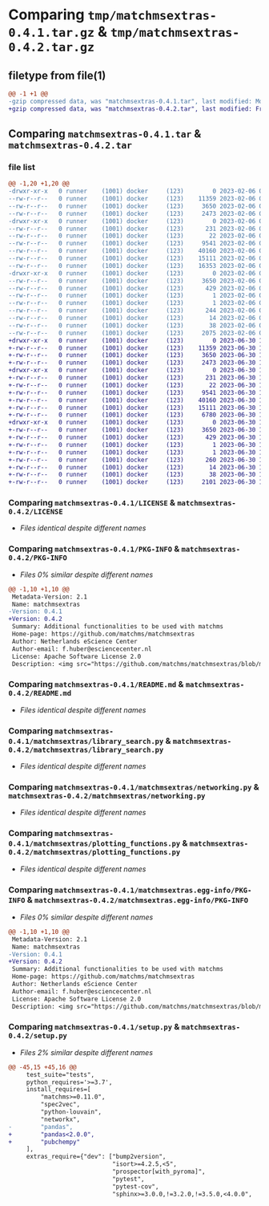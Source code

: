 # Comparing `tmp/matchmsextras-0.4.1.tar.gz` & `tmp/matchmsextras-0.4.2.tar.gz`

## filetype from file(1)

```diff
@@ -1 +1 @@
-gzip compressed data, was "matchmsextras-0.4.1.tar", last modified: Mon Feb  6 09:49:16 2023, max compression
+gzip compressed data, was "matchmsextras-0.4.2.tar", last modified: Fri Jun 30 13:57:17 2023, max compression
```

## Comparing `matchmsextras-0.4.1.tar` & `matchmsextras-0.4.2.tar`

### file list

```diff
@@ -1,20 +1,20 @@
-drwxr-xr-x   0 runner    (1001) docker     (123)        0 2023-02-06 09:49:16.216460 matchmsextras-0.4.1/
--rw-r--r--   0 runner    (1001) docker     (123)    11359 2023-02-06 09:49:05.000000 matchmsextras-0.4.1/LICENSE
--rw-r--r--   0 runner    (1001) docker     (123)     3650 2023-02-06 09:49:16.216460 matchmsextras-0.4.1/PKG-INFO
--rw-r--r--   0 runner    (1001) docker     (123)     2473 2023-02-06 09:49:05.000000 matchmsextras-0.4.1/README.md
-drwxr-xr-x   0 runner    (1001) docker     (123)        0 2023-02-06 09:49:16.216460 matchmsextras-0.4.1/matchmsextras/
--rw-r--r--   0 runner    (1001) docker     (123)      231 2023-02-06 09:49:05.000000 matchmsextras-0.4.1/matchmsextras/__init__.py
--rw-r--r--   0 runner    (1001) docker     (123)       22 2023-02-06 09:49:05.000000 matchmsextras-0.4.1/matchmsextras/__version__.py
--rw-r--r--   0 runner    (1001) docker     (123)     9541 2023-02-06 09:49:05.000000 matchmsextras-0.4.1/matchmsextras/library_search.py
--rw-r--r--   0 runner    (1001) docker     (123)    40160 2023-02-06 09:49:05.000000 matchmsextras-0.4.1/matchmsextras/networking.py
--rw-r--r--   0 runner    (1001) docker     (123)    15111 2023-02-06 09:49:05.000000 matchmsextras-0.4.1/matchmsextras/plotting_functions.py
--rw-r--r--   0 runner    (1001) docker     (123)    16353 2023-02-06 09:49:05.000000 matchmsextras-0.4.1/matchmsextras/pubchem_lookup.py
-drwxr-xr-x   0 runner    (1001) docker     (123)        0 2023-02-06 09:49:16.216460 matchmsextras-0.4.1/matchmsextras.egg-info/
--rw-r--r--   0 runner    (1001) docker     (123)     3650 2023-02-06 09:49:15.000000 matchmsextras-0.4.1/matchmsextras.egg-info/PKG-INFO
--rw-r--r--   0 runner    (1001) docker     (123)      429 2023-02-06 09:49:16.000000 matchmsextras-0.4.1/matchmsextras.egg-info/SOURCES.txt
--rw-r--r--   0 runner    (1001) docker     (123)        1 2023-02-06 09:49:15.000000 matchmsextras-0.4.1/matchmsextras.egg-info/dependency_links.txt
--rw-r--r--   0 runner    (1001) docker     (123)        1 2023-02-06 09:49:15.000000 matchmsextras-0.4.1/matchmsextras.egg-info/not-zip-safe
--rw-r--r--   0 runner    (1001) docker     (123)      244 2023-02-06 09:49:15.000000 matchmsextras-0.4.1/matchmsextras.egg-info/requires.txt
--rw-r--r--   0 runner    (1001) docker     (123)       14 2023-02-06 09:49:15.000000 matchmsextras-0.4.1/matchmsextras.egg-info/top_level.txt
--rw-r--r--   0 runner    (1001) docker     (123)       38 2023-02-06 09:49:16.216460 matchmsextras-0.4.1/setup.cfg
--rw-r--r--   0 runner    (1001) docker     (123)     2075 2023-02-06 09:49:05.000000 matchmsextras-0.4.1/setup.py
+drwxr-xr-x   0 runner    (1001) docker     (123)        0 2023-06-30 13:57:17.886443 matchmsextras-0.4.2/
+-rw-r--r--   0 runner    (1001) docker     (123)    11359 2023-06-30 13:57:05.000000 matchmsextras-0.4.2/LICENSE
+-rw-r--r--   0 runner    (1001) docker     (123)     3650 2023-06-30 13:57:17.886443 matchmsextras-0.4.2/PKG-INFO
+-rw-r--r--   0 runner    (1001) docker     (123)     2473 2023-06-30 13:57:05.000000 matchmsextras-0.4.2/README.md
+drwxr-xr-x   0 runner    (1001) docker     (123)        0 2023-06-30 13:57:17.886443 matchmsextras-0.4.2/matchmsextras/
+-rw-r--r--   0 runner    (1001) docker     (123)      231 2023-06-30 13:57:05.000000 matchmsextras-0.4.2/matchmsextras/__init__.py
+-rw-r--r--   0 runner    (1001) docker     (123)       22 2023-06-30 13:57:05.000000 matchmsextras-0.4.2/matchmsextras/__version__.py
+-rw-r--r--   0 runner    (1001) docker     (123)     9541 2023-06-30 13:57:05.000000 matchmsextras-0.4.2/matchmsextras/library_search.py
+-rw-r--r--   0 runner    (1001) docker     (123)    40160 2023-06-30 13:57:05.000000 matchmsextras-0.4.2/matchmsextras/networking.py
+-rw-r--r--   0 runner    (1001) docker     (123)    15111 2023-06-30 13:57:05.000000 matchmsextras-0.4.2/matchmsextras/plotting_functions.py
+-rw-r--r--   0 runner    (1001) docker     (123)     6780 2023-06-30 13:57:05.000000 matchmsextras-0.4.2/matchmsextras/pubchem_lookup.py
+drwxr-xr-x   0 runner    (1001) docker     (123)        0 2023-06-30 13:57:17.886443 matchmsextras-0.4.2/matchmsextras.egg-info/
+-rw-r--r--   0 runner    (1001) docker     (123)     3650 2023-06-30 13:57:17.000000 matchmsextras-0.4.2/matchmsextras.egg-info/PKG-INFO
+-rw-r--r--   0 runner    (1001) docker     (123)      429 2023-06-30 13:57:17.000000 matchmsextras-0.4.2/matchmsextras.egg-info/SOURCES.txt
+-rw-r--r--   0 runner    (1001) docker     (123)        1 2023-06-30 13:57:17.000000 matchmsextras-0.4.2/matchmsextras.egg-info/dependency_links.txt
+-rw-r--r--   0 runner    (1001) docker     (123)        1 2023-06-30 13:57:17.000000 matchmsextras-0.4.2/matchmsextras.egg-info/not-zip-safe
+-rw-r--r--   0 runner    (1001) docker     (123)      260 2023-06-30 13:57:17.000000 matchmsextras-0.4.2/matchmsextras.egg-info/requires.txt
+-rw-r--r--   0 runner    (1001) docker     (123)       14 2023-06-30 13:57:17.000000 matchmsextras-0.4.2/matchmsextras.egg-info/top_level.txt
+-rw-r--r--   0 runner    (1001) docker     (123)       38 2023-06-30 13:57:17.886443 matchmsextras-0.4.2/setup.cfg
+-rw-r--r--   0 runner    (1001) docker     (123)     2101 2023-06-30 13:57:05.000000 matchmsextras-0.4.2/setup.py
```

### Comparing `matchmsextras-0.4.1/LICENSE` & `matchmsextras-0.4.2/LICENSE`

 * *Files identical despite different names*

### Comparing `matchmsextras-0.4.1/PKG-INFO` & `matchmsextras-0.4.2/PKG-INFO`

 * *Files 0% similar despite different names*

```diff
@@ -1,10 +1,10 @@
 Metadata-Version: 2.1
 Name: matchmsextras
-Version: 0.4.1
+Version: 0.4.2
 Summary: Additional functionalities to be used with matchms
 Home-page: https://github.com/matchms/matchmsextras
 Author: Netherlands eScience Center
 Author-email: f.huber@esciencecenter.nl
 License: Apache Software License 2.0
 Description: <img src="https://github.com/matchms/matchmsextras/blob/main/images/matchmsextras_logo.png" width="600">
```

### Comparing `matchmsextras-0.4.1/README.md` & `matchmsextras-0.4.2/README.md`

 * *Files identical despite different names*

### Comparing `matchmsextras-0.4.1/matchmsextras/library_search.py` & `matchmsextras-0.4.2/matchmsextras/library_search.py`

 * *Files identical despite different names*

### Comparing `matchmsextras-0.4.1/matchmsextras/networking.py` & `matchmsextras-0.4.2/matchmsextras/networking.py`

 * *Files identical despite different names*

### Comparing `matchmsextras-0.4.1/matchmsextras/plotting_functions.py` & `matchmsextras-0.4.2/matchmsextras/plotting_functions.py`

 * *Files identical despite different names*

### Comparing `matchmsextras-0.4.1/matchmsextras.egg-info/PKG-INFO` & `matchmsextras-0.4.2/matchmsextras.egg-info/PKG-INFO`

 * *Files 0% similar despite different names*

```diff
@@ -1,10 +1,10 @@
 Metadata-Version: 2.1
 Name: matchmsextras
-Version: 0.4.1
+Version: 0.4.2
 Summary: Additional functionalities to be used with matchms
 Home-page: https://github.com/matchms/matchmsextras
 Author: Netherlands eScience Center
 Author-email: f.huber@esciencecenter.nl
 License: Apache Software License 2.0
 Description: <img src="https://github.com/matchms/matchmsextras/blob/main/images/matchmsextras_logo.png" width="600">
```

### Comparing `matchmsextras-0.4.1/setup.py` & `matchmsextras-0.4.2/setup.py`

 * *Files 2% similar despite different names*

```diff
@@ -45,15 +45,16 @@
     test_suite="tests",
     python_requires='>=3.7',
     install_requires=[
         "matchms>=0.11.0",
         "spec2vec",
         "python-louvain",
         "networkx",
-        "pandas",
+        "pandas<2.0.0",
+        "pubchempy"
     ],
     extras_require={"dev": ["bump2version",
                             "isort>=4.2.5,<5",
                             "prospector[with_pyroma]",
                             "pytest",
                             "pytest-cov",
                             "sphinx>=3.0.0,!=3.2.0,!=3.5.0,<4.0.0",
```

